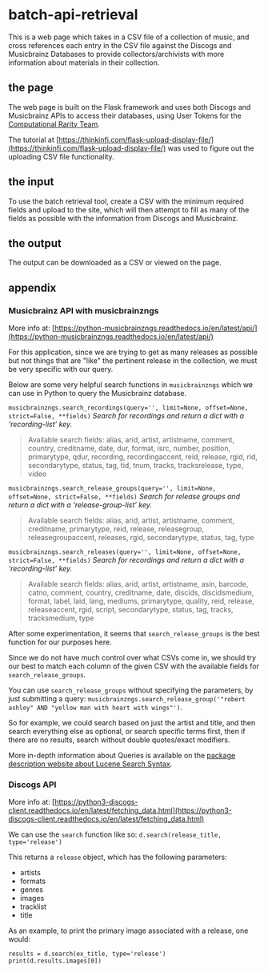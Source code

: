 # batch-api-retrieval
This is a web page which takes in a CSV file of a collection of music, and cross references each entry in the CSV file against the Discogs and Musicbrainz Databases to provide collectors/archivists with more information about materials in their collection.

## the page

The web page is built on the Flask framework and uses both Discogs and Musicbrainz APIs to access their databases, using User Tokens for the [Computational Rarity Team](https://github.com/computational-rarity-team).

The tutorial at [https://thinkinfi.com/flask-upload-display-file/](https://thinkinfi.com/flask-upload-display-file/) was used to figure out the uploading CSV file functionality.

## the input

To use the batch retrieval tool, create a CSV with the minimum required fields and upload to the site, which will then attempt to fill as many of the fields as possible with the information from Discogs and Musicbrainz.

## the output

The output can be downloaded as a CSV or viewed on the page.

## appendix

### Musicbrainz API with musicbrainzngs

More info at: 
[https://python-musicbrainzngs.readthedocs.io/en/latest/api/](https://python-musicbrainzngs.readthedocs.io/en/latest/api/)

For this application, since we are trying to get as many releases as possible but not things that are "like" the pertinent release in the collection, we must be very specific with our query.

Below are some very helpful search functions in `musicbrainzngs` which we can use in Python to query the Musicbrainz database.

`musicbrainzngs.search_recordings(query='', limit=None, offset=None, strict=False, **fields)`
*Search for recordings and return a dict with a ‘recording-list’ key.*

>Available search fields: alias, arid, artist, artistname, comment, country, creditname, date, dur, format, isrc, number, position, primarytype, qdur, recording, recordingaccent, reid, release, rgid, rid, secondarytype, status, tag, tid, tnum, tracks, tracksrelease, type, video

`musicbrainzngs.search_release_groups(query='', limit=None, offset=None, strict=False, **fields)`
*Search for release groups and return a dict with a ‘release-group-list’ key.*

>Available search fields: alias, arid, artist, artistname, comment, creditname, primarytype, reid, release, releasegroup, releasegroupaccent, releases, rgid, secondarytype, status, tag, type

`musicbrainzngs.search_releases(query='', limit=None, offset=None, strict=False, **fields)`
*Search for recordings and return a dict with a ‘recording-list’ key.*

>Available search fields: alias, arid, artist, artistname, asin, barcode, catno, comment, country, creditname, date, discids, discidsmedium, format, label, laid, lang, mediums, primarytype, quality, reid, release, releaseaccent, rgid, script, secondarytype, status, tag, tracks, tracksmedium, type

After some experimentation, it seems that `search_release_groups` is the best function for our purposes here.

Since we do not have much control over what CSVs come in, we should try our best to match each column of the given CSV with the available fields for `search_release_groups`.

You can use `search_release_groups` without specifying the parameters, by just submitting a query: `musicbrainzngs.search_release_group('"robert ashley" AND "yellow man with heart with wings"')`.

So for example, we could search based on just the artist and title, and then search everything else as optional, or search specific terms first, then if there are no results, search without double quotes/exact modifiers.

More in-depth information about Queries is available on the [package description website about Lucene Search Syntax](https://lucene.apache.org/core/7_7_2/queryparser/org/apache/lucene/queryparser/classic/package-summary.html#package.description).

### Discogs API

More info at: [https://python3-discogs-client.readthedocs.io/en/latest/fetching_data.html](https://python3-discogs-client.readthedocs.io/en/latest/fetching_data.html)

We can use the `search` function like so:
`d.search(release_title, type='release')`

This returns a `release` object, which has the following parameters:
- artists
- formats
- genres
- images
- tracklist
- title

As an example, to print the primary image associated with a release, one would:

`results = d.search(ex_title, type='release')`
`print(d.results.images[0])`